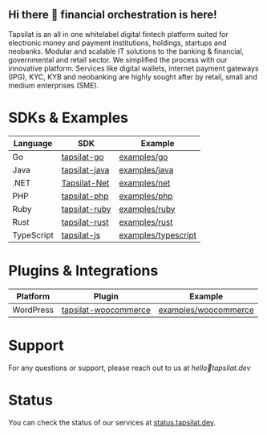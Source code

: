 ## Hi there 👋 financial orchestration is here!

Tapsilat is an all in one whitelabel digital fintech platform suited for electronic money and payment institutions, holdings, startups and neobanks. Modular and scalable IT solutions to the banking & financial, governmental and retail sector. We simplified the process with our innovative platform. Services like digital wallets, internet payment gateways (IPG), KYC, KYB and neobanking are highly sought after by retail, small and medium enterprises (SME).

# SDKs & Examples

| Language | SDK | Example |
|----------|-----|---------|
| Go | [tapsilat-go](https://github.com/tapsilat/tapsilat-go) | [examples/go](https://github.com/tapsilat/examples/tree/main/go) |
| Java | [tapsilat-java](https://github.com/tapsilat/tapsilat-java) | [examples/java](https://github.com/tapsilat/examples/tree/main/java) |
| .NET | [Tapsilat-Net](https://github.com/tapsilat/Tapsilat-Net) | [examples/net](https://github.com/tapsilat/examples/tree/main/net) |
| PHP | [tapsilat-php](https://github.com/tapsilat/tapsilat-php) | [examples/php](https://github.com/tapsilat/examples/tree/main/php) |
| Ruby | [tapsilat-ruby](https://github.com/tapsilat/tapsilat-ruby) | [examples/ruby](https://github.com/tapsilat/examples/tree/main/ruby) |
| Rust | [tapsilat-rust](https://github.com/tapsilat/tapsilat-rust) | [examples/rust](https://github.com/tapsilat/examples/tree/main/rust) |
| TypeScript | [tapsilat-js](https://github.com/tapsilat/tapsilat-js) | [examples/typescript](https://github.com/tapsilat/examples/tree/main/typescript) |

# Plugins & Integrations
| Platform | Plugin | Example |
|----------|--------|---------|
| WordPress | [tapsilat-woocommerce](https://github.com/tapsilat/tapsilat-woocommerce) | [examples/woocommerce]() |

# Support
For any questions or support, please reach out to us at *hello🦄tapsilat.dev*

# Status
You can check the status of our services at [status.tapsilat.dev](https://status.tapsilat.dev).